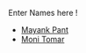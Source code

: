 Enter Names here !
- [Mayank Pant](https://github.com/obiwan04kanobi)
- [Moni Tomar](https://github.com/monitomar)